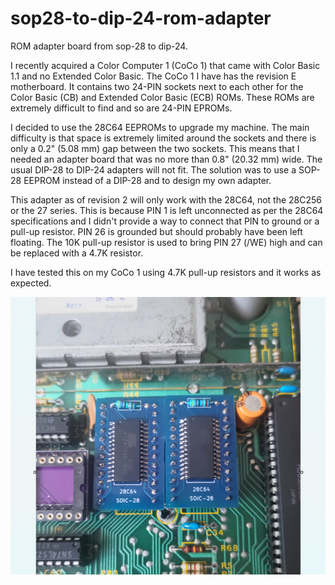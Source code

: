 # sop28-to-dip-24-rom-adapter
ROM adapter board from sop-28 to dip-24.

I recently acquired a Color Computer 1 (CoCo 1) that came with Color Basic 1.1 and no Extended Color Basic. The CoCo 1 I have has the revision E motherboard. It contains two 24-PIN sockets next to each other for the Color Basic (CB) and Extended Color Basic (ECB) ROMs. These ROMs are extremely difficult to find and so are 24-PIN EPROMs.

I decided to use the 28C64 EEPROMs to upgrade my machine. The main difficulty is that space is extremely limited around the sockets and there is only a 0.2" (5.08 mm) gap between the two sockets. This means that I needed an adapter board that was no more than 0.8" (20.32 mm) wide. The usual DIP-28 to DIP-24 adapters will not fit. The solution was to use a SOP-28 EEPROM instead of a DIP-28 and to design my own adapter.

This adapter as of revision 2 will only work with the 28C64, not the 28C256 or the 27 series. This is because PIN 1 is left unconnected as per the 28C64 specifications and I didn't provide a way to connect that PIN to ground or a pull-up resistor. PIN 26 is grounded but should probably have been left floating. The 10K pull-up resistor is used to bring PIN 27 (/WE) high and can be replaced with a 4.7K resistor.

I have tested this on my CoCo 1 using 4.7K pull-up resistors and it works as expected.

![CoCo 1 with two ROM adapters](./CoCo1_ROMS.png)